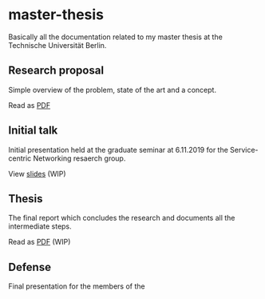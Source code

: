 # master-thesis

Basically all the documentation related to my master thesis at the Technische Universität Berlin.


## Research proposal
Simple overview of the problem, state of the art and a concept.

Read as [PDF](https://landgenoot.github.io/master-thesis/research-proposal/research-proposal.pdf)

## Initial talk
Initial presentation held at the graduate seminar at 6.11.2019 for the Service-centric Networking resaerch group.

View [slides](https://landgenoot.github.io/master-thesis/initial-talk) (WIP)

## Thesis
The final report which concludes the research and documents all the intermediate steps.

Read as [PDF](https://landgenoot.github.io/master-thesis/thesis/main.pdf) (WIP)

## Defense
Final presentation for the members of the 